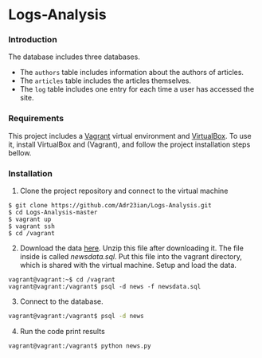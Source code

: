 # Logs-Analysis

### Introduction

The database includes three databases.

* The `authors` table includes information about the authors of articles.
* The `articles` table includes the articles themselves.
* The `log` table includes one entry for each time a user has accessed the site.

### Requirements

This project includes a [Vagrant](https://www.vagrantup.com/) virtual environment and [VirtualBox](https://www.virtualbox.org/). To use it, install VirtualBox and (Vagrant), and follow the project installation steps bellow.

### Installation

1. Clone the project repository and connect to the virtual machine
```
$ git clone https://github.com/Adr23ian/Logs-Analysis.git
$ cd Logs-Analysis-master
$ vagrant up
$ vagrant ssh
$ cd /vagrant
```
2. Download the data [here](https://d17h27t6h515a5.cloudfront.net/topher/2016/August/57b5f748_newsdata/newsdata.zip). Unzip this file after downloading it. The file inside is called *newsdata.sql*. Put this file into the vagrant directory, which is shared with the virtual machine. Setup and load the data.
```
vagrant@vagrant:~$ cd /vagrant
vagrant@vagrant:/vagrant$ psql -d news -f newsdata.sql
```
3. Connect to the database. 
```sh
vagrant@vagrant:/vagrant$ psql -d news
```
4. Run the code print results
```sh
vagrant@vagrant:/vagrant$ python news.py

